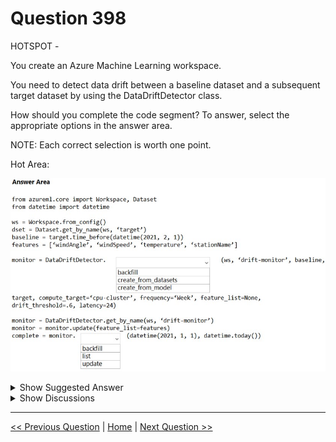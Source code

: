 # Question 398

HOTSPOT -

You create an Azure Machine Learning workspace.

You need to detect data drift between a baseline dataset and a subsequent target dataset by using the DataDriftDetector class.

How should you complete the code segment? To answer, select the appropriate options in the answer area.

NOTE: Each correct selection is worth one point.

Hot Area:

![Question Image](images/q398_q_0040300001.png)

<details>
  <summary>Show Suggested Answer</summary>

  <img src="images/q398_ans_0_0040400001.png" alt="Answer Image"><br>
<p>Box 1: create_from_datasets -</p>
<p>The create_from_datasets method creates a new DataDriftDetector object from a baseline tabular dataset and a target time series dataset.</p>
<p>Box 2: backfill -</p>
<p>The backfill method runs a backfill job over a given specified start and end date.</p>
<p>Syntax: backfill(start_date, end_date, compute_target=None, create_compute_target=False)</p>
<p>Incorrect Answers:</p>
<p>List and update do not have datetime parameters.</p>
<p>Reference:</p>
<p>https://docs.microsoft.com/en-us/python/api/azureml-datadrift/azureml.datadrift.datadriftdetector(class)</p>

</details>

<details>
  <summary>Show Discussions</summary>

<blockquote><p><strong>AjoseO</strong> <code>(Sat 03 Sep 2022 06:58)</code> - <em>Upvotes: 5</em></p><p>On Exam: 03 March 2022</p></blockquote>
<blockquote><p><strong>Lion007</strong> <code>(Sun 30 Jun 2024 20:25)</code> - <em>Upvotes: 1</em></p><p>Given answer is correct: create_from_datasets  and   backfill

# Instantiate a DataDriftDetector object with the necessary parameters for data drift detection
monitor = DataDriftDetector.create_from_datasets(ws, &#x27;drift-monitor&#x27;, baseline, 
                                                 target, compute_target=&#x27;cpu-cluster&#x27;, 
                                                 frequency=&#x27;Week&#x27;, feature_list=None, 
                                                 drift_threshold=6, latency=24)

# Run the data drift analysis over the specified time period from the start date to today
complete = monitor.backfill(datetime(2021, 1, 1), datetime.today())</p></blockquote>
<blockquote><p><strong>james2033</strong> <code>(Sat 20 Apr 2024 10:36)</code> - <em>Upvotes: 1</em></p><p>azureml.datadrift.DataDriftDetector.backfill() --&gt; Run a backfill job over a given specified start and end date.

azureml.datadrift.DataDriftDetector.create_from_dataset() --&gt; Create a new DataDriftDectector object from baseline tabular dataset and set a target time series dataset.

https://learn.microsoft.com/en-us/python/api/azureml-datadrift/azureml.datadrift.datadriftdetector.datadriftdetector?view=azure-ml-py#methods

choose 1) create_from_datasets(...) 2) backfill(...) . Very clear.</p></blockquote>
<blockquote><p><strong>Tsardoz</strong> <code>(Fri 15 Jul 2022 10:54)</code> - <em>Upvotes: 4</em></p><p>Agree with answer.</p></blockquote>

</details>

---

[<< Previous Question](question_397.md) | [Home](/index.md) | [Next Question >>](question_399.md)
